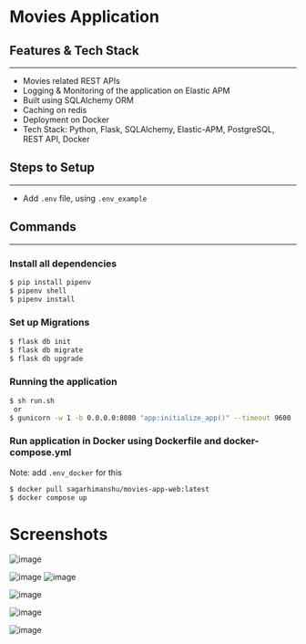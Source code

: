 # Movies Application

## Features & Tech Stack
---
* Movies related REST APIs
* Logging & Monitoring of the application on Elastic APM
* Built using SQLAlchemy ORM
* Caching on redis
* Deployment on Docker
* Tech Stack: Python, Flask, SQLAlchemy, Elastic-APM, PostgreSQL, REST API, Docker
## Steps to Setup
---
* Add ```.env``` file, using ```.env_example```
## Commands
--------------
### Install all dependencies
```sh
$ pip install pipenv
$ pipenv shell
$ pipenv install
```

### Set up Migrations
```sh
$ flask db init
$ flask db migrate
$ flask db upgrade
```
### Running the application

```sh
$ sh run.sh
 or
$ gunicorn -w 1 -b 0.0.0.0:8080 "app:initialize_app()" --timeout 9600 --preload  --access-logfile access.log --error-logfile error.log --log-level 'error'
```

### Run application in Docker using Dockerfile and docker-compose.yml
Note: add ```.env_docker``` for this
```sh
$ docker pull sagarhimanshu/movies-app-web:latest
$ docker compose up
```

# Screenshots
![image](https://user-images.githubusercontent.com/49094337/210155651-8fcd3bae-2c6b-4409-ac62-d444ccc74eb5.png)

![image](https://user-images.githubusercontent.com/49094337/210155626-dc0f4f84-2e5d-4f45-9cbb-6e2f8ce33434.png)
![image](https://user-images.githubusercontent.com/49094337/210155732-3ddc4ef9-418c-4fa5-845d-4fdef0f57e23.png)

![image](https://user-images.githubusercontent.com/49094337/210155661-3e9da15e-8932-4318-b024-d9cb94c98185.png)

![image](https://user-images.githubusercontent.com/49094337/210155670-dc0d87c9-ba93-4211-9363-b22160a10a06.png)

![image](https://user-images.githubusercontent.com/49094337/210155702-884cd0ef-a6e8-4a80-9813-6b2cc40abfd1.png)
